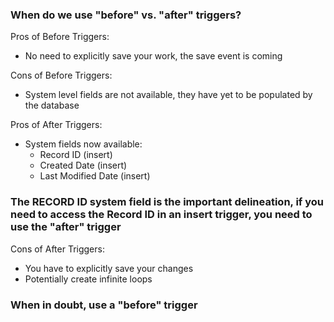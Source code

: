 ### When do we use "before" vs. "after" triggers?


Pros of Before Triggers:
- No need to explicitly save your work, the save event is coming

Cons of Before Triggers:
- System level fields are not available, they have yet to be populated by the database

Pros of After Triggers:
- System fields now available:
    - Record ID (insert)
    - Created Date (insert)
    - Last Modified Date (insert)

### The RECORD ID system field is the important delineation, if you need to access the Record ID in an insert trigger, you need to use the "after" trigger

Cons of After Triggers:
- You have to explicitly save your changes
- Potentially create infinite loops

### When in doubt, use a "before" trigger
